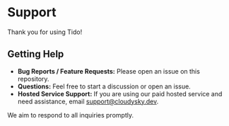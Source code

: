 # Support  

Thank you for using Tido!  

## Getting Help  
- **Bug Reports / Feature Requests:** Please open an issue on this repository.  
- **Questions:** Feel free to start a discussion or open an issue.  
- **Hosted Service Support:** If you are using our paid hosted service and need assistance, email [support@cloudysky.dev](mailto:support@cloudysky.dev).  

We aim to respond to all inquiries promptly.
